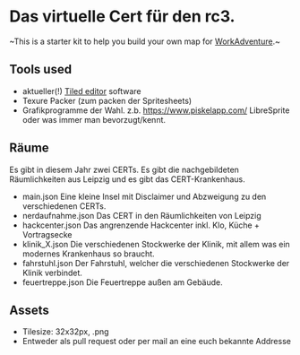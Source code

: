 # Das virtuelle Cert für den rc3.
~This is a starter kit to help you build your own map for [WorkAdventure](https://workadventu.re).~

## Tools used

- aktueller(!) [Tiled editor](https://www.mapeditor.org/) software
- Texure Packer (zum packen der Spritesheets)
- Grafikprogramme der Wahl. z.b. https://www.piskelapp.com/ LibreSprite oder was immer man bevorzugt/kennt.

## Räume
Es gibt in diesem Jahr zwei CERTs. Es gibt die nachgebildeten Räumlichkeiten aus Leipzig und es gibt das CERT-Krankenhaus.
- main.json Eine kleine Insel mit Disclaimer und Abzweigung zu den verschiedenen CERTs.
- nerdaufnahme.json Das CERT in den Räumlichkeiten von Leipzig 
- hackcenter.json Das angrenzende Hackcenter inkl. Klo, Küche + Vortragsecke
- klinik_X.json Die verschiedenen Stockwerke der Klinik, mit allem was ein modernes Krankenhaus so braucht.
- fahrstuhl.json Der Fahrstuhl, welcher die verschiedenen Stockwerke der Klinik verbindet.
- feuertreppe.json Die Feuertreppe außen am Gebäude.

## Assets
- Tilesize: 32x32px, .png
- Entweder als pull request oder per mail an eine euch bekannte Addresse

